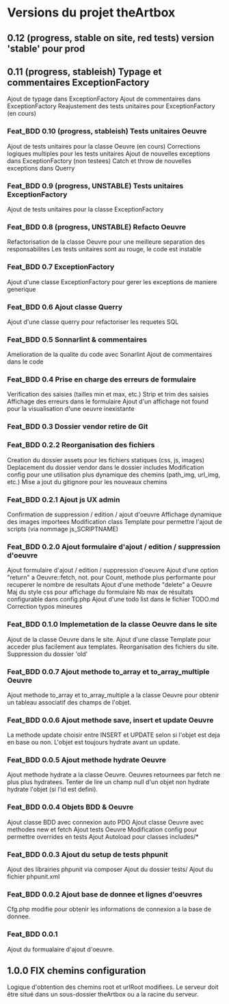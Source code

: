 # Versions du projet theArtbox

## 0.12 (progress, stable on site, red tests) version 'stable' pour prod

## 0.11 (progress, stableish) Typage et commentaires ExceptionFactory

Ajout de typage dans ExceptionFactory
Ajout de commentaires dans ExceptionFactory
Reajustement des tests unitaires pour ExceptionFactory (en cours)

### Feat_BDD 0.10 (progress, stableish) Tests unitaires Oeuvre

Ajout de tests unitaires pour la classe Oeuvre (en cours)
Corrections logiques multiples pour les tests unitaires
Ajout de nouvelles exceptions dans ExceptionFactory (non testees)
Catch et throw de nouvelles exceptions dans Querry

### Feat_BDD 0.9 (progress, UNSTABLE) Tests unitaires ExceptionFactory

Ajout de tests unitaires pour la classe ExceptionFactory

### Feat_BDD 0.8 (progress, UNSTABLE) Refacto Oeuvre

Refactorisation de la classe Oeuvre pour une meilleure separation des responsabilites
Les tests unitaires sont au rouge, le code est instable

### Feat_BDD 0.7 ExceptionFactory

Ajout d'une classe ExceptionFactory pour gerer les exceptions de maniere generique

### Feat_BDD 0.6 Ajout classe Querry

Ajout d'une classe querry pour refactoriser les requetes SQL

### Feat_BDD 0.5 Sonnarlint & commentaires

Amelioration de la qualite du code avec Sonarlint
Ajout de commentaires dans le code

### Feat_BDD 0.4 Prise en charge des erreurs de formulaire

Verification des saisies (tailles min et max, etc.)
Strip et trim des saisies
Affichage des erreurs dans le formulaire
Ajout d'un affichage not found pour la visualisation d'une oeuvre inexistante

### Feat_BDD 0.3 Dossier vendor retire de Git

### Feat_BDD 0.2.2 Reorganisation des fichiers

Creation du dossier assets pour les fichiers statiques (css, js, images)
Deplacement du dossier vendor dans le dossier includes
Modification config pour une utilisation plus dynamique des chemins (path_img, url_img, etc.)
Mise a jout du gitignore pour les nouveaux chemins

### Feat_BDD 0.2.1 Ajout js UX admin

Confirmation de suppression / edition / ajout d'oeuvre
Affichage dynamique des images importees
Modification class Template pour permettre l'ajout de scripts (via nommage js_SCRIPTNAME)

### Feat_BDD 0.2.0 Ajout formulaire d'ajout / edition / suppression d'oeuvre

Ajout formulaire d'ajout / edition / suppression d'oeuvre
Ajout d'une option "return" a Oeuvre::fetch, not. pour Count, methode plus performante pour recuperer le nombre de resultats
Ajout d'une methode "delete" a Oeuvre
Maj du style css pour affichage du formulaire
Nb max de résultats configurable dans config.php
Ajout d'une todo list dans le fichier TODO.md
Correction typos mineures

### Feat_BDD 0.1.0 Implemetation de la classe Oeuvre dans le site

Ajout de la classe Oeuvre dans le site.
Ajout d'une classe Template pour acceder plus facilement aux templates.
Reorganisation des fichiers du site.
Suppression du dossier 'old'

### Feat_BDD 0.0.7 Ajout methode to_array et to_array_multiple Oeuvre

Ajout methode to_array et to_array_multiple a la classe Oeuvre pour obtenir un tableau associatif des champs de l'objet.

### Feat_BDD 0.0.6 Ajout methode save, insert et update Oeuvre

La methode update choisir entre INSERT et UPDATE selon si l'objet est deja en base ou non.
L'objet est toujours hydrate avant un update.

### Feat_BDD 0.0.5 Ajout methode hydrate Oeuvre

Ajout methode hydrate a la classe Oeuvre.
Oeuvres retournees par fetch ne plus plus hydratees.
Tenter de lire un champ null d'un objet non hydrate hydrate l'objet (si l'id est defini).

### Feat_BDD 0.0.4 Objets BDD & Oeuvre

Ajout classe BDD avec connexion auto PDO
Ajout classe Oeuvre avec methodes new et fetch
Ajout tests Oeuvre
Modification config pour permettre overrides en tests
Ajout Autoload pour classes includes/*

### Feat_BDD 0.0.3 Ajout du setup de tests phpunit

Ajout des librairies phpunit via composer
Ajout du dossier tests/
Ajout du fichier phpunit.xml

### Feat_BDD 0.0.2 Ajout base de donnee et lignes d'oeuvres

Cfg.php modifie pour obtenir les informations de connexion a la base de donnee.

### Feat_BDD 0.0.1

Ajout du formualaire d'ajout d'oeuvre.

## 1.0.0 FIX chemins configuration

Logique d'obtention des chemins root et urlRoot modifiees. Le serveur doit être situé dans un sous-dossier theArtbox ou a la racine du serveur.